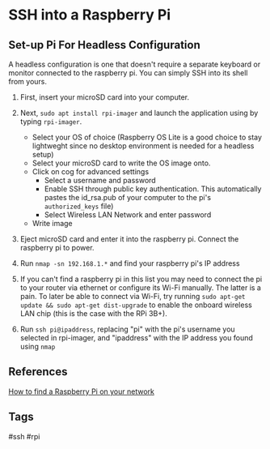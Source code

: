 # SSH into a Raspberry Pi 

## Set-up Pi For Headless Configuration

A headless configuration is one that doesn't require a separate keyboard or monitor connected to the raspberry pi. You can simply SSH into its shell from yours.  

1. First, insert your microSD card into your computer.   

2. Next, `sudo apt install rpi-imager` and launch the application using by typing `rpi-imager`.  
	* Select your OS of choice (Raspberry OS Lite is a good choice to stay lightweght since no desktop environment is needed for a headless setup)  
	* Select your microSD card to write the OS image onto.  
	* Click on cog for advanced settings  
		- Select a username and password
		- Enable SSH through public key authentication. This automatically pastes the id_rsa.pub of your computer to the pi's `authorized_keys` file) 
		- Select Wireless LAN Network and enter password
	* Write image

3. Eject microSD card and enter it into the raspberry pi. Connect the raspberry pi to power.  

4. Run `nmap -sn 192.168.1.*` and find your raspberry pi's IP address  

5. If you can't find a raspberry pi in this list you may need to connect the pi to your router via ethernet or configure its Wi-Fi manually. The latter is a pain. To later be able to connect via Wi-Fi, try running `sudo apt-get update && sudo apt-get dist-upgrade` to enable the onboard wireless LAN chip (this is the case with the RPi 3B+).  

5. Run `ssh pi@ipaddress`, replacing "pi" with the pi's username you selected in rpi-imager, and "ipaddress" with the IP address you found using `nmap`  

## References
[How to find a Raspberry Pi on your network](https://kimondo.co.uk/find-raspberry-pi-network/)  

## Tags
#ssh #rpi
